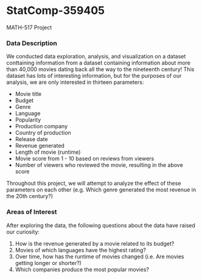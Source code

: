 # StatComp-359405 #

MATH-517 Project

### Data Description ###
We conducted data exploration, analysis, and visualization on a dataset conttaining information from a dataset containing information about more than 40,000 movies dating back all the way to the nineteenth century!
This dataset has lots of interesting information, but for the purposes of our analysis, we are only interested in thirteen parameters:

* Movie title
* Budget
* Genre
* Language
* Popularity
* Production company
* Country of production
* Release date
* Revenue generated
* Length of movie (runtime)
* Movie score from 1 - 10 based on reviews from viewers
* Number of viewers who reviewed the movie, resulting in the above score

Throughout this project, we will attempt to analyze the effect of these parameters on each other (e.g. Which genre generated the most revenue in the 20th century?)



### Areas of Interest ###

After exploring the data, the following questions about the data have raised our curiosity:
1. How is the revenue generated by a movie related to its budget?
2. Movies of which languages have the highest rating?
3. Over time, how has the runtime of movies changed (i.e. Are movies getting longer or shorter?)
4. Which companies produce the most popular movies?
